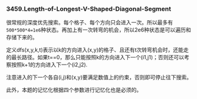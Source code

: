 ### 3459.Length-of-Longest-V-Shaped-Diagonal-Segment

很常规的深度优先搜索。每个格子、每个方向只会进入一次。所以最多有`500*500*4=1e6`种状态。再加上有一次转弯的机会，所以2e6种状态是可以遍历和存储下来的。

定义dfs(x,y,k,t)表示以k的方向进入(x,y)的格子、且还有t次转弯机会时，还能走的最长路径。如果t==0，那么只能按照k的方向进入下一个(i1,j1)；否则还可以考察按照k+1的方向进入下一个(i2,j2).

注意进入的下一个各自(i,j)和(x,y)要满足数值上的约束，否则即可停止往下搜索。

此外，本题的记忆化根据四个参数进行记忆化也是必须的。
